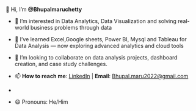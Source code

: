 👋 Hi, I’m **@Bhupalmaruchetty** 

- 👀 I’m interested in Data Analytics, Data Visualization and solving real-world business problems through data
  
- 🌱  I’ve learned Excel,Google sheets, Power BI, Mysql and Tableau for Data Analysis — now exploring advanced analytics and cloud tools 
  
- 💞️ I’m looking to collaborate on data analysis projects, dashboard creation, and case study challenges.
  
- 📫 **How to reach me**: [LinkedIn](https://www.linkedin.com/in/bhupalmaruchetty) | **Email**: Bhupal.maru2022@gmail.com
- 
- 😄 Pronouns: He/Him  
